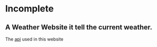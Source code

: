 # Incomplete

<h2>A Weather Website it tell the current weather.</h2>

The [api](https://www.weatherapi.com) used in this website
